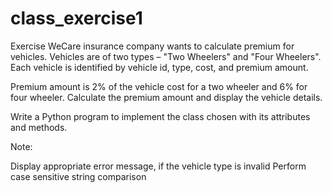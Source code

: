 # class_exercise1
Exercise
WeCare insurance company wants to calculate premium for vehicles.
Vehicles are of two types – "Two Wheelers" and "Four Wheelers". Each vehicle is identified by vehicle id, type, cost, and premium amount.

Premium amount is 2% of the vehicle cost for a two wheeler and 6% for four wheeler. Calculate the premium amount and display the vehicle details.

Write a Python program to implement the class chosen with its attributes and methods.

Note:

Display appropriate error message, if the vehicle type is invalid
Perform case sensitive string comparison
 
